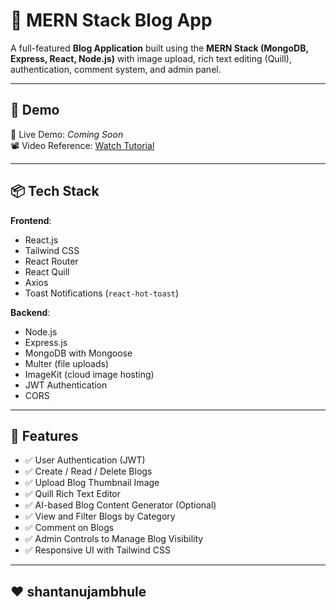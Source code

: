 # 📝 MERN Stack Blog App

A full-featured **Blog Application** built using the **MERN Stack (MongoDB, Express, React, Node.js)** with image upload, rich text editing (Quill), authentication, comment system, and admin panel.

---

## 🔗 Demo

🚀 Live Demo: _Coming Soon_  
📽️ Video Reference: [Watch Tutorial](https://youtu.be/yl9pwazDHUw)

---

## 📦 Tech Stack

**Frontend**:  
- React.js  
- Tailwind CSS  
- React Router  
- React Quill  
- Axios  
- Toast Notifications (`react-hot-toast`)

**Backend**:  
- Node.js  
- Express.js  
- MongoDB with Mongoose  
- Multer (file uploads)  
- ImageKit (cloud image hosting)  
- JWT Authentication  
- CORS

---

## 🔐 Features

- ✅ User Authentication (JWT)
- ✅ Create / Read / Delete Blogs
- ✅ Upload Blog Thumbnail Image
- ✅ Quill Rich Text Editor
- ✅ AI-based Blog Content Generator (Optional)
- ✅ View and Filter Blogs by Category
- ✅ Comment on Blogs
- ✅ Admin Controls to Manage Blog Visibility
- ✅ Responsive UI with Tailwind CSS

---

## ❤️ shantanujambhule

